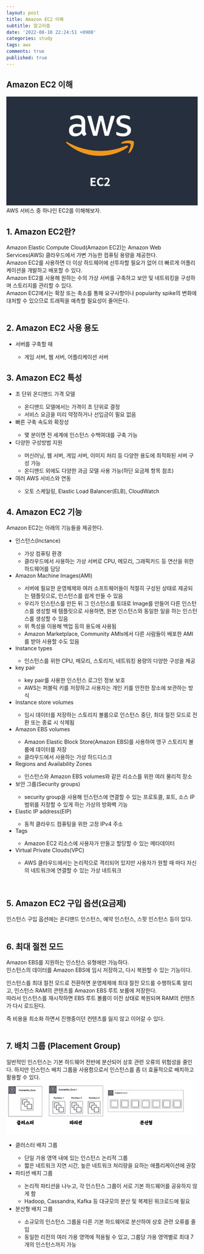 ```yaml
---
layout: post
title: Amazon EC2 이해
subtitle: 알고리즘
date: '2022-08-10 22:24:51 +0900'
categories: study
tags: aws
comments: true
published: true
---
```

## Amazon EC2 이해
<img src="/assets/img/aws.jpg" title="aws.jpg" alt="aws.jpg"/><br>
AWS 서비스 중 하나인 EC2를 이해해보자.<br>
<h2>1. Amazon EC2란?</h2>
Amazon Elastic Compute Cloud(Amazon EC2)는 Amazon Web Services(AWS) 클라우드에서 가변 가능한 컴퓨팅 용량을 제공한다.<br>
Amazon EC2를 사용하면 더 이상 하드웨어에 선투자할 필요가 없어 더 빠르게 어플리케이션을 개발하고 배포할 수 있다.<br>
Amazon EC2를 사용해 원하는 수의 가상 서버를 구축하고 보안 및 네트워킹을 구성하며 스토리지를 관리할 수 있다.<br>
Amazon EC2에서는 확장 또는 축소를 통해 요구사항이나 popularity spike의 변화에 대처할 수 있으므로 트래픽을 예측할 필요성이 줄어든다.<br>
<br>
<h2>2. Amazon EC2 사용 용도</h2>
<ul>
    <li>서버를 구축할 때</li>
    <ul>
        <li>게임 서버, 웹 서버, 어플리케이션 서버</li>
    </ul>
</ul>
<h2>3. Amazon EC2 특성</h2>
<ul>
    <li>초 단위 온디맨드 가격 모델</li>
    <ul>
        <li>온디맨드 모델에서는 가격이 초 단위로 결정</li>
        <li>서비스 요금을 미리 약정하거나 선입금이 필요 없음</li>
    </ul>
    <li>빠른 구축 속도와 확장성</li>
    <ul>
        <li>몇 분이면 전 세계에 인스턴스 수백여대를 구축 가능</li>
    </ul>
    <li>다양한 구성방법 지원</li>
    <ul>
        <li>머신러닝, 웹 서버, 게임 서버, 이미지 처리 등 다양한 용도에 최적화된 서버 구성 가능</li>
        <li>온디맨드 외에도 다양한 과금 모델 사용 가능(하단 요금제 항목 참조)</li>
    </ul>
    <li>여러 AWS 서비스와 연동</li>
    <ul>
        <li>오토 스케일링, Elastic Load Balancer(ELB), CloudWatch</li>
    </ul>
</ul>
<h2>4. Amazon EC2 기능</h2>
Amazon EC2는 아래의 기능들을 제공한다.<br>
<ul>
    <li>인스턴스(Inctance)</li>
    <ul>
        <li>가상 컴퓨팅 환경</li>
        <li>클라우드에서 사용하는 가상 서버로 CPU, 메모리, 그래픽카드 등 연산을 위한 하드웨어를 담당</li>
    </ul>
    <li>Amazon Machine Images(AMI)</li>
    <ul>
        <li>서버에 필요한 운영체제와 여러 소프트웨어들이 적절히 구성된 상태로 제공되는 템플릿으로, 인스턴스를 쉽게 만들 수 있음</li>
        <li>우리가 인스턴스를 만든 뒤 그 인스턴스를 토대로 Image를 만들어 다른 인스턴스를 생성할 때 템플릿으로 사용하면, 원본 인스턴스와 동일한 일을 하는 인스턴스를 생성할 수 있음</li>
        <li>위 특성을 이용해 백업 등의 용도에 사용됨</li>
        <li>Amazon Marketplace, Community AMIs에서 다른 사람들이 배포한 AMI를 받아 사용할 수도 있음</li>
    </ul>
    <li>Instance types</li>
    <ul>
        <li>인스턴스를 위한 CPU, 메모리, 스토리지, 네트워킹 용량의 다양한 구성을 제공</li>
    </ul>
    <li>key pair</li>
    <ul>
        <li>key pair를 사용한 인스턴스 로그인 정보 보호</li>
        <li>AWS는 퍼블릭 키를 저장하고 사용자는 개인 키를 안전한 장소에 보관하는 방식</li>
    </ul>
    <li>Instance store volumes</li>
    <ul>
        <li>임시 데이터를 저장하는 스토리지 볼륨으로 인스턴스 중단, 최대 절전 모드로 전환 또는 종료 시 삭제됨</li>
    </ul>
    <li>Amazon EBS volumes</li>
    <ul>
        <li>Amazon Elastic Block Store(Amazon EBS)를 사용하여 영구 스토리지 볼륨에 데이터를 저장</li>
        <li>클라우드에서 사용하는 가상 하드디스크</li>
    </ul>
    <li>Regions and Availability Zones</li>
    <ul>
        <li>인스턴스와 Amazon EBS volumes와 같은 리소스를 위한 여러 물리적 장소</li>
    </ul>
    <li>보안 그룹(Security groups)</li>
    <ul>
        <li>security group을 사용해 인스턴스에 연결할 수 있는 프로토콜, 포트, 소스 IP 범위를 지정할 수 있게 하는 가상의 방화벽 기능</li>
    </ul>
    <li>Elastic IP address(EIP)</li>
    <ul>
        <li>동적 클라우드 컴퓨팅을 위한 고정 IPv4 주소</li>
    </ul>
    <li>Tags</li>
    <ul>
        <li>Amazon EC2 리소스에 사용자가 만들고 할당할 수 있는 메타데이터</li>
    </ul>
    <li>Virtual Private Clouds(VPC)</li>
    <ul>
        <li>AWS 클라우드에서는 논리적으로 격리되어 있지만 사용자가 원할 때 마다 자신의 네트워크에 연결할 수 있는 가상 네트워크</li>
    </ul>
</ul><br>
<h2>5. Amazon EC2 구입 옵션(요금제) </h2>
인스턴스 구입 옵션에는 온디맨드 인스턴스, 예약 인스턴스, 스팟 인스턴스 등이 있다.<br><br>
<h2>6. 최대 절전 모드</h2>
Amazon EBS를 지원하는 인스턴스 유형에만 가능하다.<br>
인스턴스의 데이터를 Amazon EBS에 임시 저장하고, 다시 복원할 수 있는 기능이다.<br>

인스턴스를 최대 절전 모드로 전환하면 운영체제에 최대 절전 모드를 수행하도록 알리고, 인스턴스 RAM의 콘텐츠를 Amazon EBS 루트 보륨에 저장한다.<br>
따라서 인스턴스를 재시작하면 EBS 루트 볼륨이 이전 상태로 복원되며 RAM의 컨텐츠가 다시 로드된다.<br>

즉 비용을 최소화 하면서 진행중이던 컨텐츠를 잃지 않고 이어갈 수 있다.<br><br>

<h2>7. 배치 그룹 (Placement Group)</h2>
일반적인 인스턴스는 기본 하드웨어 전반에 분산되어 상호 관련 오류의 위험성을 줄인다. 하지만 인스턴스 배치 그룹을 사용함으로서 인스턴스를 좀 더 효율적으로 배치하고 활용할 수 있다.<br>
<img src="/assets/img/ec2-1.jpg" title="ec2-1.jpg" alt="ec2-1.jpg"/><br>
<ul>
    <li>클러스터 배치 그룹</li>
    <ul>
        <li>단일 가용 영역 내에 있는 인스턴스 논리적 그룹</li>
        <li>짧은 네트워크 지연 시간, 높은 네트워크 처리량을 요하는 애플리케이션에 권장</li>
    </ul>
    <li>파티션 배치 그룹</li>
    <ul>
        <li>논리적 파티션을 나누고, 각 인스턴스 그룹이 서로 기본 하드웨어를 공유하지 않게 함</li>
        <li>Hadoop, Cassandra, Kafka 등 대규모의 분산 및 복제된 워크로드에 필요</li>
    </ul>
    <li>분산형 배치 그룹</li>
    <ul>
        <li>소규모의 인스턴스 그룹을 다른 기본 하드웨어로 분산하여 상호 관련 오류를 줄임</li>
        <li>동일한 리전의 여러 가용 영역에 적용될 수 있고, 그룹당 가용 영역별로 최대 7개의 인스턴스까지 가능</li>
    </ul>
</ul>